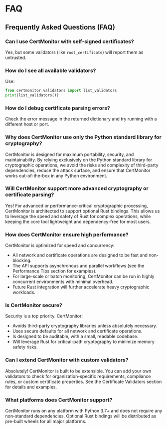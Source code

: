 # FAQ

## Frequently Asked Questions (FAQ)

### Can I use CertMonitor with self-signed certificates?

Yes, but some validators (like `root_certificate`) will report them as untrusted.

### How do I see all available validators?

Use:
```python
from certmonitor.validators import list_validators
print(list_validators())
```

### How do I debug certificate parsing errors?

Check the error message in the returned dictionary and try running with a different host or port.

### Why does CertMonitor use only the Python standard library for cryptography?

CertMonitor is designed for maximum portability, security, and maintainability. By relying exclusively on the Python standard library for cryptographic operations, we avoid the risks and complexity of third-party dependencies, reduce the attack surface, and ensure that CertMonitor works out-of-the-box in any Python environment.

### Will CertMonitor support more advanced cryptography or certificate parsing?

Yes! For advanced or performance-critical cryptographic processing, CertMonitor is architected to support optional Rust bindings. This allows us to leverage the speed and safety of Rust for complex operations, while keeping the core tool lightweight and dependency-free for most users.

### How does CertMonitor ensure high performance?

CertMonitor is optimized for speed and concurrency:
- All network and certificate operations are designed to be fast and non-blocking.
- The API supports asynchronous and parallel workflows (see the Performance Tips section for examples).
- For large-scale or batch monitoring, CertMonitor can be run in highly concurrent environments with minimal overhead.
- Future Rust integration will further accelerate heavy cryptographic workloads.

### Is CertMonitor secure?

Security is a top priority. CertMonitor:
- Avoids third-party cryptography libraries unless absolutely necessary.
- Uses secure defaults for all network and certificate operations.
- Is designed to be auditable, with a small, readable codebase.
- Will leverage Rust for critical-path cryptography to minimize memory safety risks.

### Can I extend CertMonitor with custom validators?

Absolutely! CertMonitor is built to be extensible. You can add your own validators to check for organization-specific requirements, compliance rules, or custom certificate properties. See the Certificate Validators section for details and examples.

### What platforms does CertMonitor support?

CertMonitor runs on any platform with Python 3.7+ and does not require any non-standard dependencies. Optional Rust bindings will be distributed as pre-built wheels for all major platforms.
